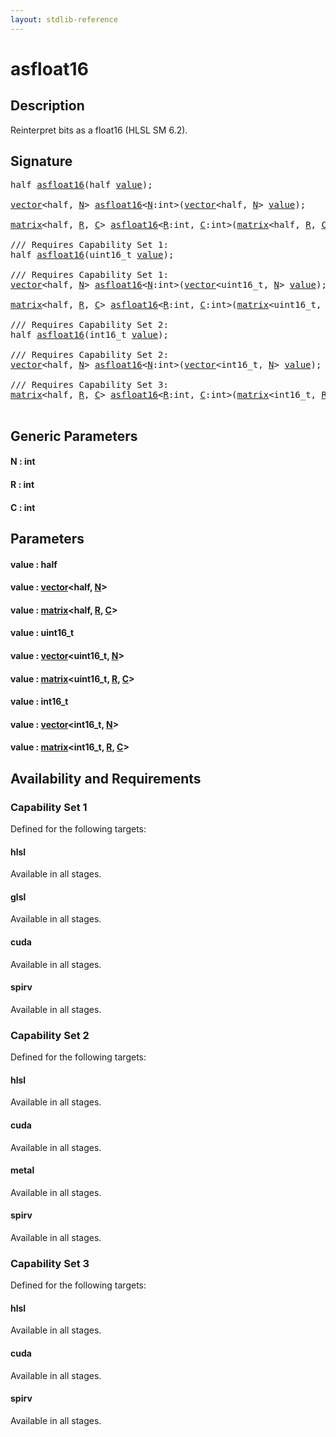 ```yaml
---
layout: stdlib-reference
---
```


# asfloat16

## Description

Reinterpret bits as a float16 (HLSL SM 6.2).




## Signature 

<pre>
<span class="code_keyword">half</span> <a href="asfloat16">asfloat16</a>(<span class="code_keyword">half</span> <a href="asfloat16#decl-value" class="code_param">value</a>);

<a href="../types/vector/index" class="code_type">vector</a>&lt;<span class="code_keyword">half</span>, <a href="asfloat16#decl-N" class="code_var">N</a>&gt; <a href="asfloat16">asfloat16</a>&lt;<a href="asfloat16#decl-N" class="code_var">N</a>:<span class="code_keyword">int</span>&gt;(<a href="../types/vector/index" class="code_type">vector</a>&lt;<span class="code_keyword">half</span>, <a href="asfloat16#decl-N" class="code_var">N</a>&gt; <a href="asfloat16#decl-value" class="code_param">value</a>);

<a href="../types/matrix/index" class="code_type">matrix</a>&lt;<span class="code_keyword">half</span>, <a href="asfloat16#decl-R" class="code_var">R</a>, <a href="asfloat16#decl-C" class="code_var">C</a>&gt; <a href="asfloat16">asfloat16</a>&lt;<a href="asfloat16#decl-R" class="code_var">R</a>:<span class="code_keyword">int</span>, <a href="asfloat16#decl-C" class="code_var">C</a>:<span class="code_keyword">int</span>&gt;(<a href="../types/matrix/index" class="code_type">matrix</a>&lt;<span class="code_keyword">half</span>, <a href="asfloat16#decl-R" class="code_var">R</a>, <a href="asfloat16#decl-C" class="code_var">C</a>&gt; <a href="asfloat16#decl-value" class="code_param">value</a>);

/// Requires Capability Set 1:
<span class="code_keyword">half</span> <a href="asfloat16">asfloat16</a>(uint16_t <a href="asfloat16#decl-value" class="code_param">value</a>);

/// Requires Capability Set 1:
<a href="../types/vector/index" class="code_type">vector</a>&lt;<span class="code_keyword">half</span>, <a href="asfloat16#decl-N" class="code_var">N</a>&gt; <a href="asfloat16">asfloat16</a>&lt;<a href="asfloat16#decl-N" class="code_var">N</a>:<span class="code_keyword">int</span>&gt;(<a href="../types/vector/index" class="code_type">vector</a>&lt;uint16_t, <a href="asfloat16#decl-N" class="code_var">N</a>&gt; <a href="asfloat16#decl-value" class="code_param">value</a>);

<a href="../types/matrix/index" class="code_type">matrix</a>&lt;<span class="code_keyword">half</span>, <a href="asfloat16#decl-R" class="code_var">R</a>, <a href="asfloat16#decl-C" class="code_var">C</a>&gt; <a href="asfloat16">asfloat16</a>&lt;<a href="asfloat16#decl-R" class="code_var">R</a>:<span class="code_keyword">int</span>, <a href="asfloat16#decl-C" class="code_var">C</a>:<span class="code_keyword">int</span>&gt;(<a href="../types/matrix/index" class="code_type">matrix</a>&lt;uint16_t, <a href="asfloat16#decl-R" class="code_var">R</a>, <a href="asfloat16#decl-C" class="code_var">C</a>&gt; <a href="asfloat16#decl-value" class="code_param">value</a>);

/// Requires Capability Set 2:
<span class="code_keyword">half</span> <a href="asfloat16">asfloat16</a>(int16_t <a href="asfloat16#decl-value" class="code_param">value</a>);

/// Requires Capability Set 2:
<a href="../types/vector/index" class="code_type">vector</a>&lt;<span class="code_keyword">half</span>, <a href="asfloat16#decl-N" class="code_var">N</a>&gt; <a href="asfloat16">asfloat16</a>&lt;<a href="asfloat16#decl-N" class="code_var">N</a>:<span class="code_keyword">int</span>&gt;(<a href="../types/vector/index" class="code_type">vector</a>&lt;int16_t, <a href="asfloat16#decl-N" class="code_var">N</a>&gt; <a href="asfloat16#decl-value" class="code_param">value</a>);

/// Requires Capability Set 3:
<a href="../types/matrix/index" class="code_type">matrix</a>&lt;<span class="code_keyword">half</span>, <a href="asfloat16#decl-R" class="code_var">R</a>, <a href="asfloat16#decl-C" class="code_var">C</a>&gt; <a href="asfloat16">asfloat16</a>&lt;<a href="asfloat16#decl-R" class="code_var">R</a>:<span class="code_keyword">int</span>, <a href="asfloat16#decl-C" class="code_var">C</a>:<span class="code_keyword">int</span>&gt;(<a href="../types/matrix/index" class="code_type">matrix</a>&lt;int16_t, <a href="asfloat16#decl-R" class="code_var">R</a>, <a href="asfloat16#decl-C" class="code_var">C</a>&gt; <a href="asfloat16#decl-value" class="code_param">value</a>);

</pre>

## Generic Parameters

####  <a id="decl-N"></a>N  : int
####  <a id="decl-R"></a>R  : int
####  <a id="decl-C"></a>C  : int

## Parameters

####  <a id="decl-value"></a>value  : half
####  <a id="decl-value"></a>value  : [vector](../types/vector/index)\<half, [N](../types/vector/index#decl-N)\>
####  <a id="decl-value"></a>value  : [matrix](../types/matrix/index)\<half, [R](../types/matrix/index#decl-R), [C](../types/matrix/index#decl-C)\>
####  <a id="decl-value"></a>value  : uint16\_t
####  <a id="decl-value"></a>value  : [vector](../types/vector/index)\<uint16\_t, [N](../types/vector/index#decl-N)\>
####  <a id="decl-value"></a>value  : [matrix](../types/matrix/index)\<uint16\_t, [R](../types/matrix/index#decl-R), [C](../types/matrix/index#decl-C)\>
####  <a id="decl-value"></a>value  : int16\_t
####  <a id="decl-value"></a>value  : [vector](../types/vector/index)\<int16\_t, [N](../types/vector/index#decl-N)\>
####  <a id="decl-value"></a>value  : [matrix](../types/matrix/index)\<int16\_t, [R](../types/matrix/index#decl-R), [C](../types/matrix/index#decl-C)\>

## Availability and Requirements

### Capability Set 1

Defined for the following targets:

#### hlsl
Available in all stages.

#### glsl
Available in all stages.

#### cuda
Available in all stages.

#### spirv
Available in all stages.


### Capability Set 2

Defined for the following targets:

#### hlsl
Available in all stages.

#### cuda
Available in all stages.

#### metal
Available in all stages.

#### spirv
Available in all stages.


### Capability Set 3

Defined for the following targets:

#### hlsl
Available in all stages.

#### cuda
Available in all stages.

#### spirv
Available in all stages.



